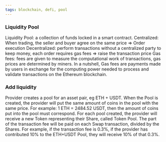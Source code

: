```yaml
---
tags: blockchain, defi, pool
---
```


### Liquidity Pool

Liquidity Pool: a collection of funds locked in a smart contract. Centralized: When trading, the seller and buyer agree on the same price => Order execution Decentralized: perform transactions without a centralized party to keep money, each order requires gas fees => raise the transaction price Gas fees: fees are given to measure the computational work of transactions, gas prices are determined by miners. In a nutshell, Gas fees are payments made by users in exchange for the computing power needed to process and validate transactions on the Ethereum blockchain.

### Add liquidity

Provider creates a pool for an asset pair, eg ETH + USDT. When the Pool is created, the provider will put the same amount of coins in the pool with the same price. For example: 1 ETH = 2484.52 USDT, then the amount of coins put into the pool must correspond. For each pool created, the provider will receive a new Token representing their Share, called Token Pool. The part of the transaction fee will be paid on each Swap transaction, divided by the Shares. For example, if the transaction fee is 0.3%, if the provider has contributed 10% to the ETH+USDT Pool, they will receive 10% of that 0.3%.
